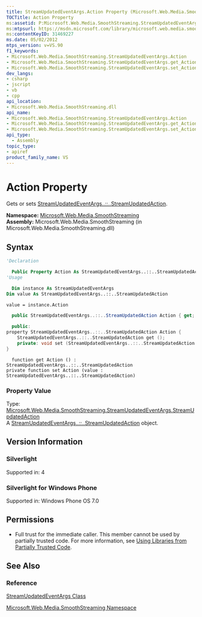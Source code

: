 ```yaml
---
title: StreamUpdatedEventArgs.Action Property (Microsoft.Web.Media.SmoothStreaming)
TOCTitle: Action Property
ms:assetid: P:Microsoft.Web.Media.SmoothStreaming.StreamUpdatedEventArgs.Action
ms:mtpsurl: https://msdn.microsoft.com/library/microsoft.web.media.smoothstreaming.streamupdatedeventargs.action(v=VS.90)
ms:contentKeyID: 31469227
ms.date: 05/02/2012
mtps_version: v=VS.90
f1_keywords:
- Microsoft.Web.Media.SmoothStreaming.StreamUpdatedEventArgs.Action
- Microsoft.Web.Media.SmoothStreaming.StreamUpdatedEventArgs.get_Action
- Microsoft.Web.Media.SmoothStreaming.StreamUpdatedEventArgs.set_Action
dev_langs:
- csharp
- jscript
- vb
- cpp
api_location:
- Microsoft.Web.Media.SmoothStreaming.dll
api_name:
- Microsoft.Web.Media.SmoothStreaming.StreamUpdatedEventArgs.Action
- Microsoft.Web.Media.SmoothStreaming.StreamUpdatedEventArgs.get_Action
- Microsoft.Web.Media.SmoothStreaming.StreamUpdatedEventArgs.set_Action
api_type:
  - Assembly
topic_type:
- apiref
product_family_name: VS
---
```


# Action Property

Gets or sets [StreamUpdatedEventArgs..::..StreamUpdatedAction](streamupdatedeventargs-streamupdatedaction-enumeration-microsoft-web-media-smoothstreaming_1.md).

**Namespace:**  [Microsoft.Web.Media.SmoothStreaming](microsoft-web-media-smoothstreaming-namespace_1.md)  
**Assembly:**  Microsoft.Web.Media.SmoothStreaming (in Microsoft.Web.Media.SmoothStreaming.dll)

## Syntax

```vb
'Declaration

  Public Property Action As StreamUpdatedEventArgs..::..StreamUpdatedAction
'Usage

  Dim instance As StreamUpdatedEventArgs
Dim value As StreamUpdatedEventArgs..::..StreamUpdatedAction

value = instance.Action
```

```csharp
  public StreamUpdatedEventArgs..::..StreamUpdatedAction Action { get; private set; }
```

```cpp
  public:
property StreamUpdatedEventArgs..::..StreamUpdatedAction Action {
    StreamUpdatedEventArgs..::..StreamUpdatedAction get ();
    private: void set (StreamUpdatedEventArgs..::..StreamUpdatedAction value);
}
```

```jscript
  function get Action () : StreamUpdatedEventArgs..::..StreamUpdatedAction
private function set Action (value : StreamUpdatedEventArgs..::..StreamUpdatedAction)
```

### Property Value

Type: [Microsoft.Web.Media.SmoothStreaming.StreamUpdatedEventArgs.StreamUpdatedAction](streamupdatedeventargs-streamupdatedaction-enumeration-microsoft-web-media-smoothstreaming_1.md)  
A [StreamUpdatedEventArgs..::..StreamUpdatedAction](streamupdatedeventargs-streamupdatedaction-enumeration-microsoft-web-media-smoothstreaming_1.md) object.  

## Version Information

### Silverlight

Supported in: 4  

### Silverlight for Windows Phone

Supported in: Windows Phone OS 7.0  

## Permissions

  - Full trust for the immediate caller. This member cannot be used by partially trusted code. For more information, see [Using Libraries from Partially Trusted Code](https://msdn.microsoft.com/library/8skskf63).

## See Also

### Reference

[StreamUpdatedEventArgs Class](streamupdatedeventargs-class-microsoft-web-media-smoothstreaming_1.md)

[Microsoft.Web.Media.SmoothStreaming Namespace](microsoft-web-media-smoothstreaming-namespace_1.md)
